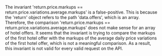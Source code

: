 The invariant 'return.price.markups == return.price.variations.average.markups' is a false-positive. This is because the 'return' object refers to the path 'data.offers', which is an array. Therefore, the comparison 'return.price.markups == return.price.variations.average.markups' does not make sense for an array of hotel offers. It seems that the invariant is trying to compare the markups of the first hotel offer with the markups of the average daily price variations of the first hotel offer, which is not a meaningful comparison. As a result, this invariant is not valid for every valid request on the API.
